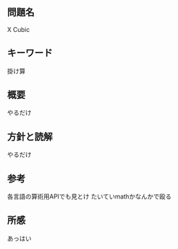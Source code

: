 ## 問題名
X Cubic
## キーワード
掛け算
## 概要
やるだけ
## 方針と読解
やるだけ
## 参考
各言語の算術用APIでも見とけ たいていmathかなんかで殴る
## 所感
あっはい